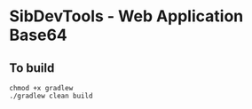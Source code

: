 # SibDevTools - Web Application Base64

## To build

```shell
chmod +x gradlew
./gradlew clean build
```
